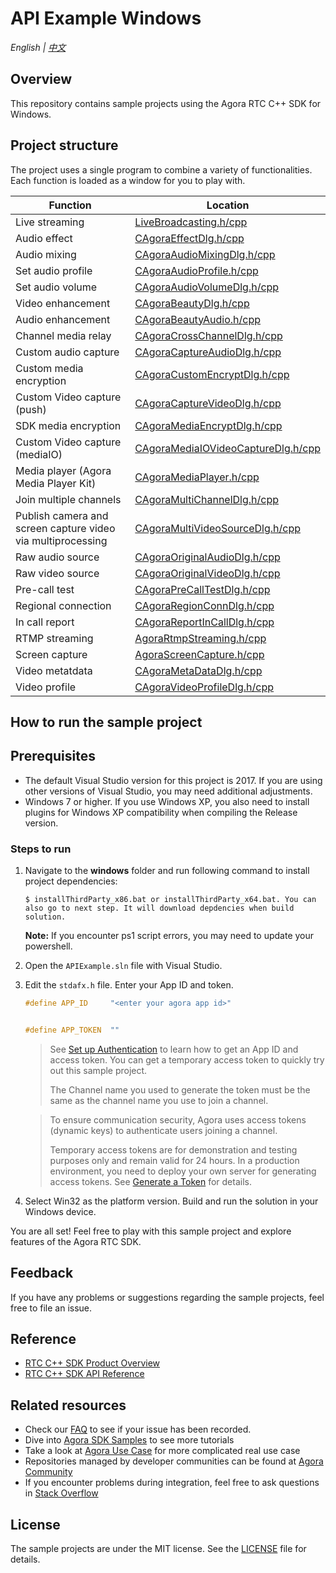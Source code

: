 # API Example Windows

_English | [中文](README.zh.md)_

## Overview

This repository contains sample projects using the Agora RTC C++ SDK for Windows.

## Project structure

The project uses a single program to combine a variety of functionalities. Each function is loaded as a window for you to play with.

| Function                                                    | Location                                                                                       |
| ----------------------------------------------------------- | ---------------------------------------------------------------------------------------------- |
| Live streaming                                              | [LiveBroadcasting.h/cpp](./APIExample/APIExample/Basic/LiveBroadcasting)                         |
| Audio effect                                                | [CAgoraEffectDlg.h/cpp](./APIExample/APIExample/Advanced/AudioEffect)                            |
| Audio mixing                                                | [CAgoraAudioMixingDlg.h/cpp](./APIExample/APIExample/Advanced/AudioMixing)                       |
| Set audio profile                                           | [CAgoraAudioProfile.h/cpp](./APIExample/APIExample/Advanced/AudioProfile)                        |
| Set audio volume                                            | [CAgoraAudioVolumeDlg.h/cpp](./APIExample/APIExample/Advanced/AudioVolume)                       |
| Video enhancement                                           | [CAgoraBeautyDlg.h/cpp](./APIExample/APIExample/Advanced/Beauty)                                 |
| Audio enhancement                                           | [CAgoraBeautyAudio.h/cpp](./APIExample/APIExample/Advanced/BeautyAudio)                          |
| Channel media relay                                         | [CAgoraCrossChannelDlg.h/cpp](./APIExample/APIExample/Advanced/CrossChannel)                     |
| Custom audio capture                                        | [CAgoraCaptureAudioDlg.h/cpp](./APIExample/APIExample/Advanced/CustomAudioCapture)               |
| Custom media encryption                                     | [CAgoraCustomEncryptDlg.h/cpp](./APIExample/APIExample/Advanced/CustomEncrypt)                   |
| Custom Video capture (push)                                       | [CAgoraCaptureVideoDlg.h/cpp](./APIExample/APIExample/Advanced/CustomVideoCapture)               |
| SDK media encryption                                        | [CAgoraMediaEncryptDlg.h/cpp](./APIExample/APIExample/Advanced/MediaEncrypt)                     |
| Custom Video capture (mediaIO)                                       | [CAgoraMediaIOVideoCaptureDlg.h/cpp](./APIExample/APIExample/Advanced/MediaIOCustomVideoCaptrue) |
| Media player (Agora Media Player Kit)                             | [CAgoraMediaPlayer.h/cpp](./APIExample/APIExample/Advanced/MediaPlayer)                          |
| Join multiple channels                                      | [CAgoraMultiChannelDlg.h/cpp](./APIExample/APIExample/Advanced/MultiChannel)                     |
| Publish camera and screen capture video via multiprocessing | [CAgoraMultiVideoSourceDlg.h/cpp](./APIExample/APIExample/Advanced/MultiVideoSource)             |
| Raw audio source                                            | [CAgoraOriginalAudioDlg.h/cpp](./APIExample/APIExample/Advanced/OriginalAudio)                   |
| Raw video source                                            | [CAgoraOriginalVideoDlg.h/cpp](./APIExample/APIExample/Advanced/OriginalVideo)                   |
| Pre-call test                                               | [CAgoraPreCallTestDlg.h/cpp](./APIExample/APIExample/Advanced/PreCallTest)                       |
| Regional connection                                         | [CAgoraRegionConnDlg.h/cpp](./APIExample/APIExample/Advanced/RegionConn)                         |
| In call report                                              | [CAgoraReportInCallDlg.h/cpp](./APIExample/APIExample/Advanced/ReportInCall)                     |
| RTMP streaming                                              | [AgoraRtmpStreaming.h/cpp](./APIExample/APIExample/Advanced/RTMPStream)                          |
| Screen capture                                              | [AgoraScreenCapture.h/cpp](./APIExample/APIExample/Advanced/ScreenShare)                         |
| Video metatdata                                             | [CAgoraMetaDataDlg.h/cpp](./APIExample/APIExample/Advanced/VideoMetadata)                        |
| Video profile                                               | [CAgoraVideoProfileDlg.h/cpp](./APIExample/APIExample/Advanced/VideoProfile)                     |

## How to run the sample project

## Prerequisites

- The default Visual Studio version for this project is 2017. If you are using other versions of Visual Studio, you may need additional adjustments.
- Windows 7 or higher. If you use Windows XP, you also need to install plugins for Windows XP compatibility when compiling the Release version.

### Steps to run

1. Navigate to the **windows** folder and run following command to install project dependencies:

   ```shell
   $ installThirdParty_x86.bat or installThirdParty_x64.bat. You can also go to next step. It will download depdencies when build solution.
   ```
   
   **Note:**
   If you encounter ps1 script errors, you may need to update your powershell.


2. Open the `APIExample.sln` file with Visual Studio.
3. Edit the `stdafx.h` file. Enter your App ID and token.

   ```c++
   #define APP_ID     "<enter your agora app id>"


   #define APP_TOKEN  ""
   ```

   > See [Set up Authentication](https://docs.agora.io/en/Agora%20Platform/token) to learn how to get an App ID and access token. You can get a temporary access token to quickly try out this sample project.
   >
   > The Channel name you used to generate the token must be the same as the channel name you use to join a channel.

   > To ensure communication security, Agora uses access tokens (dynamic keys) to authenticate users joining a channel.
   >
   > Temporary access tokens are for demonstration and testing purposes only and remain valid for 24 hours. In a production environment, you need to deploy your own server for generating access tokens. See [Generate a Token](https://docs.agora.io/en/Interactive%20Broadcast/token_server) for details.

4. Select Win32 as the platform version. Build and run the solution in your Windows device.

You are all set! Feel free to play with this sample project and explore features of the Agora RTC SDK.

## Feedback

If you have any problems or suggestions regarding the sample projects, feel free to file an issue.

## Reference

- [RTC C++ SDK Product Overview](https://docs.agora.io/en/Interactive%20Broadcast/product_live?platform=Windows)
- [RTC C++ SDK API Reference](https://docs.agora.io/en/Interactive%20Broadcast/API%20Reference/cpp/index.html)

## Related resources

- Check our [FAQ](https://docs.agora.io/en/faq) to see if your issue has been recorded.
- Dive into [Agora SDK Samples](https://github.com/AgoraIO) to see more tutorials
- Take a look at [Agora Use Case](https://github.com/AgoraIO-usecase) for more complicated real use case
- Repositories managed by developer communities can be found at [Agora Community](https://github.com/AgoraIO-Community)
- If you encounter problems during integration, feel free to ask questions in [Stack Overflow](https://stackoverflow.com/questions/tagged/agora.io)

## License

The sample projects are under the MIT license. See the [LICENSE](/LICENSE) file for details.
